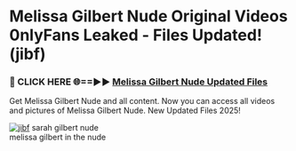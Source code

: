 # Melissa Gilbert Nude Original Videos 0nlyFans Leaked - Files Updated! (jibf)

<h3>🔴 CLICK HERE 🌐==►► <a href="https://tinyurl.com/yrmya6cz" rel="nofollow">Melissa Gilbert Nude Updated Files</a></h3>

Get Melissa Gilbert Nude and all content. Now you can access all videos and pictures of Melissa Gilbert Nude. New Updated Files 2025!

[![jibf](https://i.imgur.com/FMdXYCs.gif)](https://tinyurl.com/yrmya6cz)
sarah gilbert nude<br>
melissa gilbert in the nude